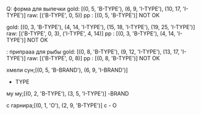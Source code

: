 Q: форма для выпечки
gold: [(0, 5, 'B-TYPE'), (6, 9, 'I-TYPE'), (10, 17, 'I-TYPE')]
raw: [('B-TYPE', 0, 5)]
pp : [(0, 5, 'B-TYPE')]
NOT OK

gold: [(0, 3, 'B-TYPE'), (4, 14, 'I-TYPE'), (15, 18, 'I-TYPE'), (19, 25, 'I-TYPE')]
raw: [('B-TYPE', 0, 3), ('I-TYPE', 4, 14)]
pp : [(0, 3, 'B-TYPE'), (4, 14, 'I-TYPE')]
NOT OK

: припрааа для рыбы
gold: [(0, 8, 'B-TYPE'), (9, 12, 'I-TYPE'), (13, 17, 'I-TYPE')]
raw: [('B-TYPE', 0, 8)]
pp : [(0, 8, 'B-TYPE')]
NOT OK

хмели сун;[(0, 5, 'B-BRAND'), (6, 9, 'I-BRAND')]
- TYPE

му му;[(0, 2, 'B-TYPE'), (3, 5, 'I-TYPE')]
-BRAND

с гарнира;[(0, 1, 'O'), (2, 9, 'B-TYPE')]
c - O